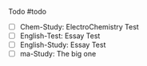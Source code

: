 Todo
#todo
- [ ] Chem-Study: ElectroChemistry Test
- [ ] English-Test: Essay Test
- [ ] English-Study: Essay Test
- [ ] ma-Study: The big one
